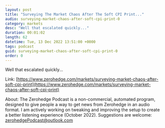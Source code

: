 ```yaml
---
layout: post
title: "Surveying The Market Chaos After The Soft CPI Print..."
audio: surveying-market-chaos-after-soft-cpi-print-0
category: markets
desc: "Well that escalated quickly..."
duration: 00:01:02
length: 62
datetime: Tue, 13 Dec 2022 13:51:00 +0000
tags: podcast
guid: surveying-market-chaos-after-soft-cpi-print-0
order: 0
---
```

Well that escalated quickly...

Link: [https://www.zerohedge.com/markets/surveying-market-chaos-after-soft-cpi-print](https://www.zerohedge.com/markets/surveying-market-chaos-after-soft-cpi-print)

About: The Zerohedge Podcast is a non-commercial, automated program, designed to give people a way to get news from Zerohedge in an audio format.  I am actively working on tweaking and improving the setup to create a better listening experience (October 2022).  Suggestions are welcome: [zerohedgePodcast@outlook.com](mailto:zerohedgePodcast@outlook.com)